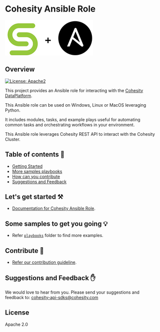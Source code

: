 <!--
  Title: Cohesity Ansible Role
  Description: This project provides a Ansible role for interacting with the Cohesity DataPlatform
  Author: Cohesity Inc
  -->
# Cohesity Ansible Role

![](docs/assets/images/cohesity_ansible.png)

## Overview
[![License: Apache2](https://img.shields.io/hexpm/l/plug.svg?style=popout)](https://github.com/cohesity/cohesity-ansible-role/blob/master/LICENSE)

This project provides an Ansible role for interacting with the [Cohesity DataPlatform](https://www.cohesity.com/products/data-platform).

This Ansible role can be used on Windows, Linux or MacOS leveraging Python.

It includes modules, tasks, and example plays useful for automating common tasks and orchestrating workflows in your environment.

This Ansible role leverages Cohesity REST API to interact with the Cohesity Cluster.

## Table of contents :scroll:

 - [Getting Started](#get-started)
 - [More samples playbooks](#examples)
 - [How can you contribute](#contribute)
 - [Suggestions and Feedback](#suggest)


## <a name="get-started"></a> Let's get started :hammer_and_pick:

* [Documentation for Cohesity Ansible Role](https://github.com/cohesity/cohesity-ansible-role/tree/master/docs).

## <a name="examples"></a> Some samples to get you going :bulb:

* Refer [`playbooks`](https://github.com/cohesity/cohesity-ansible-role/tree/master/playbooks) folder to find more examples.

## <a name="contribute"></a> Contribute :handshake:

* [Refer our contribution guideline](https://github.com/cohesity/cohesity-ansible-role/tree/master/CONTRIBUTING.md).

## <a name="suggest"></a> Suggestions and Feedback :raised_hand:

We would love to hear from you. Please send your suggestions and feedback to: [cohesity-api-sdks@cohesity.com](mailto:cohesity-api-sdks@cohesity.com)

## License

Apache 2.0

